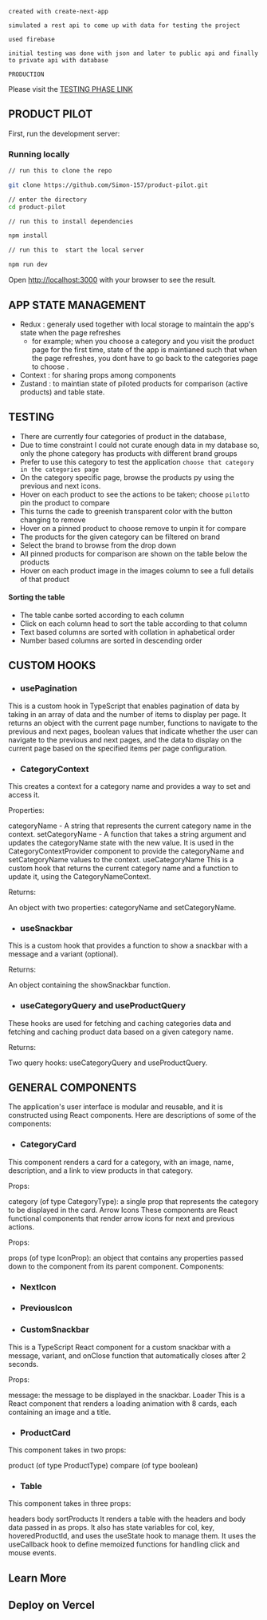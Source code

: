 ``` 
created with create-next-app 
```
``` 
simulated a rest api to come up with data for testing the project 
```
```
used firebase 
```
```
initial testing was done with json and later to public api and finally to private api with database
```

```
PRODUCTION
```
Please visit the [TESTING PHASE LINK](https://product-pilot.vercel.app/)



## PRODUCT PILOT

First, run the development server:

### Running locally

```bash
// run this to clone the repo

git clone https://github.com/Simon-157/product-pilot.git
```

```bash
// enter the directory
cd product-pilot
```



```bash
// run this to install dependencies

npm install
```


```bash
// run this to  start the local server

npm run dev
```

Open [http://localhost:3000](http://localhost:3000) with your browser to see the result.

## APP STATE MANAGEMENT
- Redux : generaly used together with local storage to maintain the app's state when the page refreshes
    - for example; when you choose a category and you visit the product page for the first time, state of the app is maintianed such that when the page refreshes, you dont have to go back to the categories page to choose .
- Context : for sharing props among components
- Zustand : to maintian state of piloted products for comparison (active products) and table state.

## TESTING

- There are currently four categories of product in the database,
- Due to time constraint I could not curate enough data in my database so, only the phone category has products with different brand groups
- Prefer to use this category to test the application ``` choose that category in the categories page ```
- On the category specific page, browse the products py using the previous and next icons.
- Hover on each product to see the actions to be taken; choose ```pilot```to pin the product to compare
- This turns the cade to greenish transparent color with the button changing to remove
- Hover on a pinned product to choose remove to unpin it for compare
- The products for the given category can be filtered on brand
- Select the brand to browse from the drop down
- All pinned products for comparison are shown on the table below the products
- Hover on each product image in the images column to see a full details of that product

#### Sorting the table
- The table canbe sorted according to each column
- Click on each column head to sort the table according to that column
- Text based columns are sorted with collation in aphabetical order
- Number based columns are sorted in descending order


## CUSTOM HOOKS 

- ### usePagination
This is a custom hook in TypeScript that enables pagination of data by taking in an array of data and the number of items to display per page. It returns an object with the current page number, functions to navigate to the previous and next pages, boolean values that indicate whether the user can navigate to the previous and next pages, and the data to display on the current page based on the specified items per page configuration.


- ### CategoryContext
This creates a context for a category name and provides a way to set and access it.

Properties:

categoryName - A string that represents the current category name in the context.
setCategoryName - A function that takes a string argument and updates the categoryName state with the new value. It is used in the CategoryContextProvider component to provide the categoryName and setCategoryName values to the context.
useCategoryName
This is a custom hook that returns the current category name and a function to update it, using the CategoryNameContext.

Returns:

An object with two properties: categoryName and setCategoryName.
- ### useSnackbar
This is a custom hook that provides a function to show a snackbar with a message and a variant (optional).

Returns:

An object containing the showSnackbar function.

- ### useCategoryQuery and useProductQuery
These hooks are used for fetching and caching categories data and fetching and caching product data based on a given category name.

Returns:

Two query hooks: useCategoryQuery and useProductQuery.

## GENERAL COMPONENTS

The application's user interface is modular and reusable, and it is constructed using React components. Here are descriptions of some of the components:

- ### CategoryCard
This component renders a card for a category, with an image, name, description, and a link to view products in that category.

Props:

category (of type CategoryType): a single prop that represents the category to be displayed in the card.
Arrow Icons
These components are React functional components that render arrow icons for next and previous actions.

Props:

props (of type IconProp): an object that contains any properties passed down to the component from its parent component.
Components:

- ### NextIcon
- ### PreviousIcon

- ### CustomSnackbar
This is a TypeScript React component for a custom snackbar with a message, variant, and onClose function that automatically closes after 2 seconds.

Props:

message: the message to be displayed in the snackbar.
Loader
This is a React component that renders a loading animation with 8 cards, each containing an image and a title.

- ### ProductCard
This component takes in two props:

product (of type ProductType)
compare (of type boolean)

- ### Table
This component takes in three props:

headers
body
sortProducts
It renders a table with the headers and body data passed in as props. It also has state variables for col, key, hoveredProductId, and uses the useState hook to manage them. It uses the useCallback hook to define memoized functions for handling click and mouse events.


## Learn More


## Deploy on Vercel

